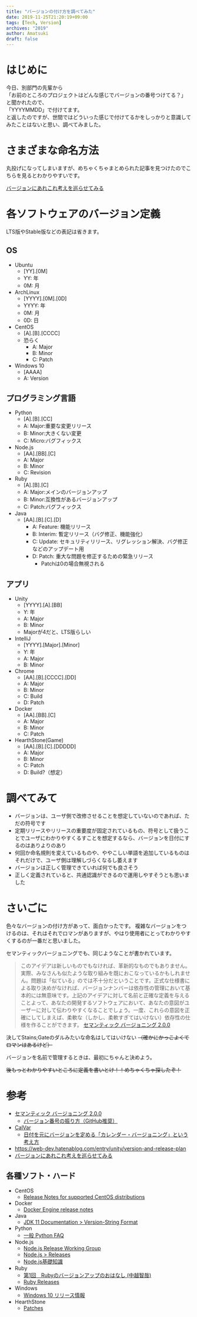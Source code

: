 ```yaml
---
title: "バージョンの付け方を調べてみた"
date: 2019-11-25T21:20:19+09:00
tags: [Tech, Version]
archives: "2019"
author: Amatsuki
draft: false
---
```

# はじめに
今日、別部門の先輩から  
「お前のところのプロジェクトはどんな感じでバージョンの番号つけてる？」  
と聞かれたので、  
「YYYYMMDD」で付けてます。  
と返したのですが、世間ではどういった感じで付けてるかをしっかりと意識してみたことはないと思い、調べてみました。


# さまざまな命名方法
丸投げになってしまいますが、めちゃくちゃまとめられた記事を見つけたのでこちらを見るとわかりやすいです。

[バージョンにあれこれ考えを巡らせてみる](https://qiita.com/t_nakayama0714/items/c312bc5edcce6c214856)

# 各ソフトウェアのバージョン定義
LTS版やStable版などの表記は省きます。

## OS
- Ubuntu
    - [YY].[0M]
    - YY: 年
    - 0M: 月
- ArchLinux
    - [YYYY].[0M].[0D]
    - YYYY: 年
    - 0M: 月
    - 0D: 日
- CentOS
    - [A].[B].[CCCC]
    - 恐らく
        - A: Major
        - B: Minor
        - C: Patch
- Windows 10
    - [AAAA]
    - A: Version
## プログラミング言語
- Python
    - [A].[B].[CC]
    - A: Major:重要な変更リリース
    - B: Minor:大きくない変更
    - C: Micro:バグフィックス
- Node.js
    - [AA].[BB].[C]
    - A: Major
    - B: Minor
    - C: Revision
- Ruby
    - [A].[B].[C]
    - A: Major:メインのバージョンアップ
    - B: Minor:互換性があるバージョンアップ
    - C: Patch:バグフィックス
- Java
    - [AA].[B].[C].[D]
        - A: Feature: 機能リリース
        - B: Interim: 暫定リリース（バグ修正、機能強化）
        - C: Update: セキュリティリリース、リグレッション解決、バグ修正などのアップデート用
        - D: Patch: 重大な問題を修正するための緊急リリース
            - Patchは0の場合無視される

## アプリ
- Unity
    - [YYYY].[A].[BB]
    - Y: 年
    - A: Major
    - B: Minor
    - Majorが4だと、LTS版らしい
- IntelliJ
    - [YYYY].[Major].[Minor]
    - Y: 年
    - A: Major
    - B: Minor
- Chrome
    - [AA].[B].[CCCC].[DD]
    - A: Major
    - B: Minor
    - C: Build
    - D: Patch
- Docker
    - [AA].[BB].[C]
    - A: Major
    - B: Minor
    - C: Patch
- HearthStone(Game)
    - [AA].[B].[C].[DDDDD]
    - A: Major
    - B: Minor
    - C: Patch
    - D: Build?（想定）

# 調べてみて
- バージョンは、ユーザ側で改修させることを想定していないのであれば、ただの符号です
- 定期リリースやリリースの重要度が固定されているもの、符号として扱うことでユーザにわかりやすくるすことを想定するなら、バージョンを日付にするのはありよりのあり
- 何回か命名規則を変えているものや、ややこしい単語を追加しているものはそれだけで、ユーザ側は理解しづらくなるし萎えます
- バージョンは正しく管理できていれば何でも良さそう
- 正しく定義されていると、共通認識ができるので運用しやすそうとも思いました


# さいごに
色々なバージョンの付け方があって、面白かったです。
複雑なバージョンをつけるのは、それはそれでロマンがありますが、やはり使用者にとってわかりやすくするのが一番だと思いました。

セマンティックバージョニングでも、同じようなことが書かれています。

>このアイデアは新しいものでもなければ、革新的なものでもありません。実際、みなさんも似たような取り組みを既におこなっているかもしれません。問題は「似ている」のでは不十分だということです。正式な仕様書による取り決めがなければ、バージョンナンバーは依存性の管理において基本的には無意味です。上記のアイデアに対して名前と正確な定義を与えることよって、あなたの開発するソフトウェアにおいて、あなたの意図がユーザーに対して伝わりやすくなることでしょう。一度、これらの意図を正確にしてしまえば、柔軟な（しかし、柔軟すぎてはいけない）依存性の仕様を作ることができます。
>[セマンティック バージョニング 2.0.0](https://semver.org/lang/ja/)

決してStains;Gateのダルみたいな命名はしてはいけない ~~（確かにかっこよくてロマンはあるけど）~~

バージョンを名前で管理するときは、最初にちゃんと決めよう。

~~後もっとわかりやすいところに定義を書いとけ！！めちゃくちゃ探したぞ！~~

# 参考
- [セマンティック バージョニング 2.0.0](https://semver.org/lang/ja/)
    - [バージョン番号の振り方（GitHub推奨）](https://web-dev.hatenablog.com/entry/etc/semantic-versioning)
- [CalVar](https://calver.org/)
    - [日付を元にバージョンを定める「カレンダー・バージョニング」という考え方](https://gigazine.net/news/20180612-calendar-versioning/)
- https://web-dev.hatenablog.com/entry/unity/version-and-release-plan
- [バージョンにあれこれ考えを巡らせてみる](https://qiita.com/t_nakayama0714/items/c312bc5edcce6c214856)

## 各種ソフト・ハード
- CentOS
    - [Release Notes for supported CentOS distributions](https://wiki.centos.org/Manuals/ReleaseNotes)
- Docker
    - [Docker Engine release notes](https://www.docker.com/blog/docker-enterprise-edition/)
- Java
    - [JDK 11 Documentation > Version-String Format](https://docs.oracle.com/en/java/javase/11/install/version-string-format.html)
- Python
    - [一般 Python FAQ](https://docs.python.org/ja/3/faq/general.html#how-does-the-python-version-numbering-scheme-work)
- Node.js
    - [Node.js Release Working Group](https://github.com/nodejs/Release)
    - [Node.js > Releases](https://nodejs.org/en/about/releases/)
    - [Node.js基礎知識](https://qiita.com/kingston/items/0f4fb02af6ddcbb9e26d)
- Ruby
    - [第1回　Rubyのバージョンアップのおはなし (中越智哉)](https://www.school.ctc-g.co.jp/columns/nakagoshi/nakagoshi01.html)
    - [Ruby Releases](https://www.ruby-lang.org/en/downloads/releases/)
- Windows
    - [Windows 10 リリース情報](https://docs.microsoft.com/ja-jp/windows/release-information/)
- HearthStone
    - [Patches](https://hearthstone.gamepedia.com/Patches)